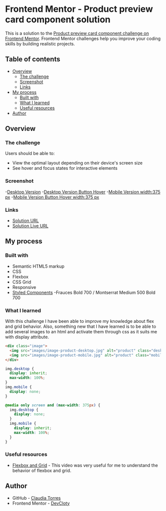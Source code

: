 # Frontend Mentor - Product preview card component solution

This is a solution to the [Product preview card component challenge on Frontend Mentor](https://www.frontendmentor.io/challenges/product-preview-card-component-GO7UmttRfa). Frontend Mentor challenges help you improve your coding skills by building realistic projects. 

## Table of contents

- [Overview](#overview)
  - [The challenge](#the-challenge)
  - [Screenshot](#screenshot)
  - [Links](#links)
- [My process](#my-process)
  - [Built with](#built-with)
  - [What I learned](#what-i-learned)
  - [Useful resources](#useful-resources)
- [Author](#author)


## Overview

### The challenge

Users should be able to:

- View the optimal layout depending on their device's screen size
- See hover and focus states for interactive elements


### Screenshot

-[Desktop Version](screenshots/DesktopV.png)
-[Desktop Version Button Hover](screenshots/DesktopV-hover.png)
-[Mobile Version width:375 px](screenshots/MobileV.png)
-[Mobile Version Button Hover width:375 px](screenshots/MobileV-hover.png)


### Links

- [Solution URL](https://github.com/DevCloty/Product-Preview)
- [Solution Live URL](https://devcloty.github.io/Product-Preview/)


## My process

### Built with

- Semantic HTML5 markup
- CSS
- Flexbox
- CSS Grid
- Responsive
- [Styled Components](https://fonts.google.com/) -Frauces Bold 700 / Montserrat Medium 500 Bold 700


### What I learned

With this challenge I have been able to improve my knowledge about flex and grid behavior.
Also, something new that I have learned is to be able to add several images to an html and activate them through css as it suits me with display attribute.


```html
<div class="image">
  <img src="images/image-product-desktop.jpg" alt="product" class="desktop">
  <img src="images/image-product-mobile.jpg" alt="product" class="mobile">
</div>
```
```css
img.desktop {
  display: inherit;
  max-width: 100%;
}
img.mobile {
  display: none;
}

@media only screen and (max-width: 375px) {
  img.desktop {
    display: none;
  }
  img.mobile {
    display: inherit;
    max-width: 100%;
  }
}  
```


### Useful resources

- [Flexbox and Grid](https://www.youtube.com/watch?v=3elGSZSWTbM) - This video was very useful for me to understand the behavior of flexbox and grid.


## Author

- GitHub - [Claudia Torres](https://github.com/DevCloty)
- Frontend Mentor - [DevCloty](https://www.frontendmentor.io/profile/DevCloty)
